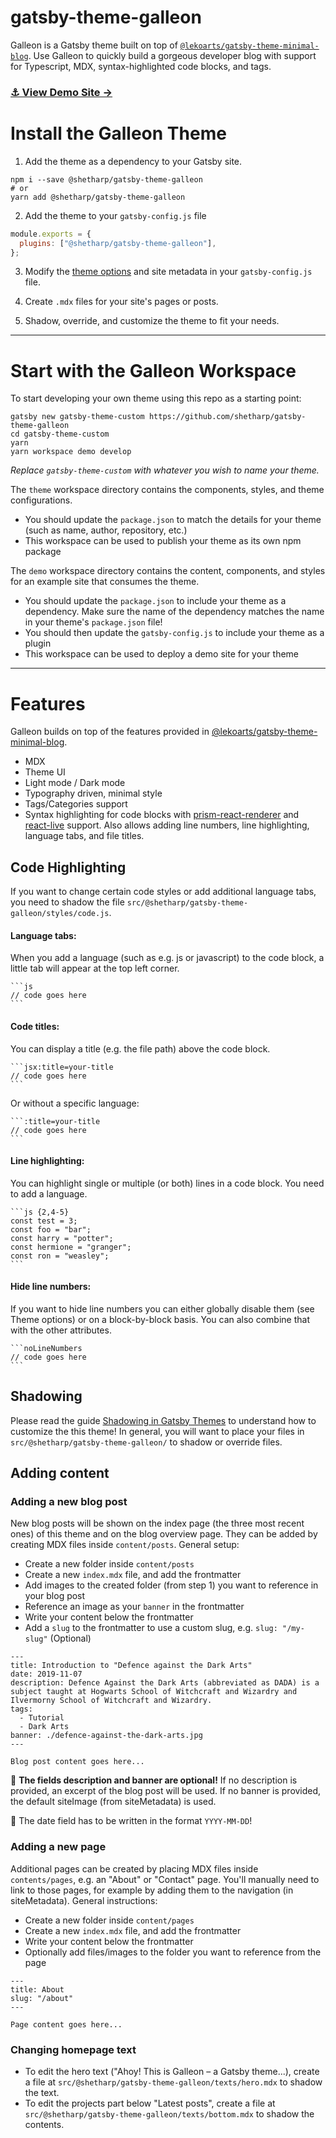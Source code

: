 # gatsby-theme-galleon

Galleon is a Gatsby theme built on top of [`@lekoarts/gatsby-theme-minimal-blog`](https://www.gatsbyjs.org/packages/@lekoarts/gatsby-theme-minimal-blog/).
Use Galleon to quickly build a gorgeous developer blog with support for Typescript, MDX, syntax-highlighted code blocks, and tags.

### [⚓️ View Demo Site →](https://shetharp.github.io/gatsby-theme-galleon/)

# Install the Galleon Theme

1. Add the theme as a dependency to your Gatsby site.

```shell
npm i --save @shetharp/gatsby-theme-galleon
# or
yarn add @shetharp/gatsby-theme-galleon
```

2. Add the theme to your `gatsby-config.js` file

```js:title=gatsby-config.js
module.exports = {
  plugins: ["@shetharp/gatsby-theme-galleon"],
};
```

3. Modify the [theme options](https://github.com/LekoArts/gatsby-themes/tree/master/themes/gatsby-theme-minimal-blog) and site metadata in your `gatsby-config.js` file.

4. Create `.mdx` files for your site's pages or posts.

5. Shadow, override, and customize the theme to fit your needs.

---

# Start with the Galleon Workspace

To start developing your own theme using this repo as a starting point:

```shell
gatsby new gatsby-theme-custom https://github.com/shetharp/gatsby-theme-galleon
cd gatsby-theme-custom
yarn
yarn workspace demo develop
```

_Replace `gatsby-theme-custom` with whatever you wish to name your theme._

The `theme` workspace directory contains the components, styles, and theme configurations.

- You should update the `package.json` to match the details for your theme (such as name, author, repository, etc.)
- This workspace can be used to publish your theme as its own npm package

The `demo` workspace directory contains the content, components, and styles for an example site that consumes the theme.

- You should update the `package.json` to include your theme as a dependency. Make sure the name of the dependency matches the name in your theme's `package.json` file!
- You should then update the `gatsby-config.js` to include your theme as a plugin
- This workspace can be used to deploy a demo site for your theme

---

# Features

Galleon builds on top of the features provided in [@lekoarts/gatsby-theme-minimal-blog](https://www.gatsbyjs.org/packages/@lekoarts/gatsby-theme-minimal-blog/).

- MDX
- Theme UI
- Light mode / Dark mode
- Typography driven, minimal style
- Tags/Categories support
- Syntax highlighting for code blocks with [prism-react-renderer](https://github.com/FormidableLabs/prism-react-renderer) and [react-live](https://github.com/FormidableLabs/react-live) support. Also allows adding line numbers, line highlighting, language tabs, and file titles.

## Code Highlighting

If you want to change certain code styles or add additional language tabs, you need to shadow the file `src/@shetharp/gatsby-theme-galleon/styles/code.js`.

#### Language tabs:

When you add a language (such as e.g. js or javascript) to the code block, a little tab will appear at the top left corner.

````
```js
// code goes here
```
````

#### Code titles:

You can display a title (e.g. the file path) above the code block.

````
```jsx:title=your-title
// code goes here
```
````

Or without a specific language:

````
```:title=your-title
// code goes here
```
````

#### Line highlighting:

You can highlight single or multiple (or both) lines in a code block. You need to add a language.

````
```js {2,4-5}
const test = 3;
const foo = "bar";
const harry = "potter";
const hermione = "granger";
const ron = "weasley";
```
````

#### Hide line numbers:

If you want to hide line numbers you can either globally disable them (see Theme options) or on a block-by-block basis. You can also combine that with the other attributes.

````
```noLineNumbers
// code goes here
```
````

## Shadowing

Please read the guide [Shadowing in Gatsby Themes](https://www.gatsbyjs.org/docs/themes/shadowing/) to understand how to customize the this theme!
In general, you will want to place your files in `src/@shetharp/gatsby-theme-galleon/` to shadow or override files.

## Adding content

### Adding a new blog post

New blog posts will be shown on the index page (the three most recent ones) of this theme and on the blog overview page.
They can be added by creating MDX files inside `content/posts`. General setup:

- Create a new folder inside `content/posts`
- Create a new `index.mdx` file, and add the frontmatter
- Add images to the created folder (from step 1) you want to reference in your blog post
- Reference an image as your `banner` in the frontmatter
- Write your content below the frontmatter
- Add a `slug` to the frontmatter to use a custom slug, e.g. `slug: "/my-slug"` (Optional)

```mdx
---
title: Introduction to "Defence against the Dark Arts"
date: 2019-11-07
description: Defence Against the Dark Arts (abbreviated as DADA) is a subject taught at Hogwarts School of Witchcraft and Wizardry and Ilvermorny School of Witchcraft and Wizardry.
tags:
  - Tutorial
  - Dark Arts
banner: ./defence-against-the-dark-arts.jpg
---

Blog post content goes here...
```

📍 **The fields description and banner are optional!**
If no description is provided, an excerpt of the blog post will be used.
If no banner is provided, the default siteImage (from siteMetadata) is used.

📍 The date field has to be written in the format `YYYY-MM-DD`!

### Adding a new page

Additional pages can be created by placing MDX files inside `contents/pages`, e.g. an "About" or "Contact" page.
You'll manually need to link to those pages, for example by adding them to the navigation (in siteMetadata). General instructions:

- Create a new folder inside `content/pages`
- Create a new `index.mdx` file, and add the frontmatter
- Write your content below the frontmatter
- Optionally add files/images to the folder you want to reference from the page

```mdx
---
title: About
slug: "/about"
---

Page content goes here...
```

### Changing homepage text

- To edit the hero text ("Ahoy! This is Galleon &ndash; a Gatsby theme...), create a file at `src/@shetharp/gatsby-theme-galleon/texts/hero.mdx` to shadow the text.
- To edit the projects part below "Latest posts", create a file at `src/@shetharp/gatsby-theme-galleon/texts/bottom.mdx` to shadow the contents.
